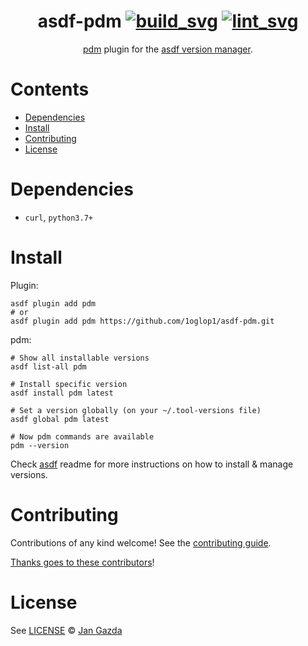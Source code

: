 <div align="center">

# asdf-pdm [![build_svg]][build_yml] [![lint_svg]][lint_yml]


[pdm](https://github.com/pdm-project/pdm) plugin for the [asdf version manager](https://asdf-vm.com).

</div>

# Contents

- [Dependencies](#dependencies)
- [Install](#install)
- [Contributing](#contributing)
- [License](#license)

# Dependencies

- `curl`, `python3.7+`

# Install

Plugin:

```shell
asdf plugin add pdm
# or
asdf plugin add pdm https://github.com/1oglop1/asdf-pdm.git
```

pdm:

```shell
# Show all installable versions
asdf list-all pdm

# Install specific version
asdf install pdm latest

# Set a version globally (on your ~/.tool-versions file)
asdf global pdm latest

# Now pdm commands are available
pdm --version
```

Check [asdf](https://github.com/asdf-vm/asdf) readme for more instructions on how to
install & manage versions.

# Contributing

Contributions of any kind welcome! See the [contributing guide](contributing.md).

[Thanks goes to these contributors](https://github.com/1oglop1/asdf-pdm/graphs/contributors)!

# License

See [LICENSE](LICENSE) © [Jan Gazda](https://github.com/1oglop1/)


[lint_yml]: https://github.com/1oglop1/asdf-pdm/actions/workflows/lint.yml
[lint_svg]: https://github.com/1oglop1/asdf-pdm/actions/workflows/lint.yml/badge.svg

[build_yml]: https://github.com/1oglop1/asdf-pdm/actions/workflows/build.yml
[build_svg]: https://github.com/1oglop1/asdf-pdm/actions/workflows/build.yml/badge.svg
